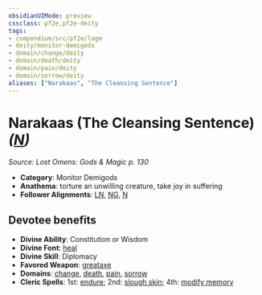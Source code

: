 ```yaml
---
obsidianUIMode: preview
cssclass: pf2e,pf2e-deity
tags:
- compendium/src/pf2e/logm
- deity/monitor-demigods
- domain/change/deity
- domain/death/deity
- domain/pain/deity
- domain/sorrow/deity
aliases: ["Narakaas", "The Cleansing Sentence"]
---
```

# Narakaas (The Cleansing Sentence) *([N](../../../Rules/traits/neutral-b1.md))*  
*Source: Lost Omens: Gods & Magic p. 130*  

- **Category**: Monitor Demigods
- **Anathema**: torture an unwilling creature, take joy in suffering
- **Follower Alignments**: [LN](../../../Rules/traits/lawful-neutral-b1.md), [NG](../../../Rules/traits/neutral-good-b1.md), [N](../../../Rules/traits/neutral-b1.md)

## Devotee benefits

- **Divine Ability**: Constitution or Wisdom
- **Divine Font**: [heal](../../spells/heal.md)
- **Divine Skill**: Diplomacy
- **Favored Weapon**: [greataxe](../../equipment/items/greataxe.md)
- **Domains**: [change](../domains.md#Change), [death](../domains.md#Death), [pain](../domains.md#Pain), [sorrow](../domains.md#Sorrow)
- **Cleric Spells**: 1st: [endure](../../spells/endure-logm.md); 2nd: [slough skin](../../spells/slough-skin-logm.md); 4th: [modify memory](../../spells/modify-memory.md)